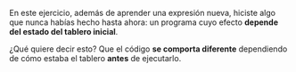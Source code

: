 En este ejercicio, además de aprender una expresión nueva, hiciste algo que nunca habías hecho hasta ahora: un programa cuyo efecto **depende del estado del tablero inicial**.

¿Qué quiere decir esto? Que el código **se comporta diferente** dependiendo de cómo estaba el tablero **antes** de ejecutarlo.